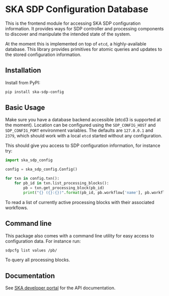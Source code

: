 SKA SDP Configuration Database
==============================

This is the frontend module for accessing SKA SDP configuration
information. It provides ways for SDP controller and processing
components to discover and manipulate the intended state of the
system.

At the moment this is implemented on top of `etcd`, a highly-available
database. This library provides primitives for atomic queries and
updates to the stored configuration information.

Installation
------------

Install from PyPI:

```bash
pip install ska-sdp-config
```

Basic Usage
-----------

Make sure you have a database backend accessible (etcd3 is supported
at the moment). Location can be configured using the `SDP_CONFIG_HOST`
and `SDP_CONFIG_PORT` environment variables. The defaults are
`127.0.0.1` and `2379`, which should work with a local `etcd` started
without any configuration.

This should give you access to SDP configuration information, for
instance try:

```python
import ska_sdp_config

config = ska_sdp_config.Config()

for txn in config.txn():
    for pb_id in txn.list_processing_blocks():
        pb = txn.get_processing_block(pb_id)
        print("{} ({}:{})".format(pb_id, pb.workflow['name'], pb.workflow['version']))
```

To read a list of currently active processing blocks with their
associated workflows.

Command line
------------

This package also comes with a command line utility for easy access to
configuration data. For instance run:

```bash
sdpcfg list values /pb/
```

To query all processing blocks.

Documentation
-------------

See [SKA developer
portal](https://developer.skatelescope.org/projects/sdp-prototype/en/latest/config_db.html)
for the API documentation.
